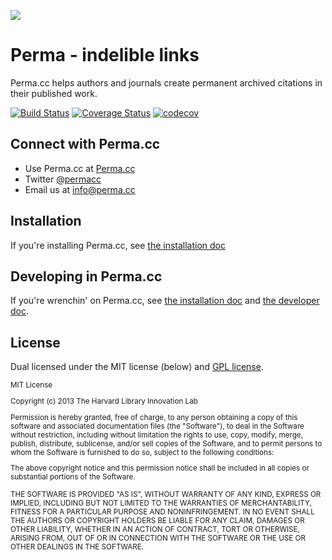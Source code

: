 ![](https://raw.githubusercontent.com/harvard-lil/perma/develop/perma_web/static/img/watermark.png)

Perma - indelible links
=====

Perma.cc helps authors and journals create permanent archived citations in their published work.


[![Build Status](https://travis-ci.org/harvard-lil/perma.png?branch=develop)](https://travis-ci.org/harvard-lil/perma) [![Coverage Status](https://coveralls.io/repos/harvard-lil/perma/badge.png?branch=develop)](https://coveralls.io/r/harvard-lil/perma?branch=develop) [![codecov](https://codecov.io/gh/harvard-lil/perma/branch/develop/graph/badge.svg?token=PmUtgx6QFh)](https://codecov.io/gh/harvard-lil/perma)

## Connect with Perma.cc

- Use Perma.cc at [Perma.cc](https://perma.cc)
- Twitter [@permacc](https://twitter.com/permacc)
- Email us at [info@perma.cc](mailto:info@perma.cc)

## Installation

If you're installing Perma.cc, see [the installation doc](https://github.com/harvard-lil/perma/blob/develop/install.md)

## Developing in Perma.cc

If you're wrenchin' on Perma.cc, see [the installation doc](https://github.com/harvard-lil/perma/blob/develop/install.md) and [the developer doc](https://github.com/harvard-lil/perma/blob/develop/developer.md).

## License

Dual licensed under the MIT license (below) and [GPL license](http://www.gnu.org/licenses/gpl-3.0.html).

<small>
MIT License

Copyright (c) 2013 The Harvard Library Innovation Lab

Permission is hereby granted, free of charge, to any person obtaining a copy of this software and associated documentation files (the "Software"), to deal in the Software without restriction, including without limitation the rights to use, copy, modify, merge, publish, distribute, sublicense, and/or sell copies of the Software, and to permit persons to whom the Software is furnished to do so, subject to the following conditions:

The above copyright notice and this permission notice shall be included in all copies or substantial portions of the Software.

THE SOFTWARE IS PROVIDED "AS IS", WITHOUT WARRANTY OF ANY KIND, EXPRESS OR IMPLIED, INCLUDING BUT NOT LIMITED TO THE WARRANTIES OF MERCHANTABILITY, FITNESS FOR A PARTICULAR PURPOSE AND NONINFRINGEMENT. IN NO EVENT SHALL THE AUTHORS OR COPYRIGHT HOLDERS BE LIABLE FOR ANY CLAIM, DAMAGES OR OTHER LIABILITY, WHETHER IN AN ACTION OF CONTRACT, TORT OR OTHERWISE, ARISING FROM, OUT OF OR IN CONNECTION WITH THE SOFTWARE OR THE USE OR OTHER DEALINGS IN THE SOFTWARE.
</small>

